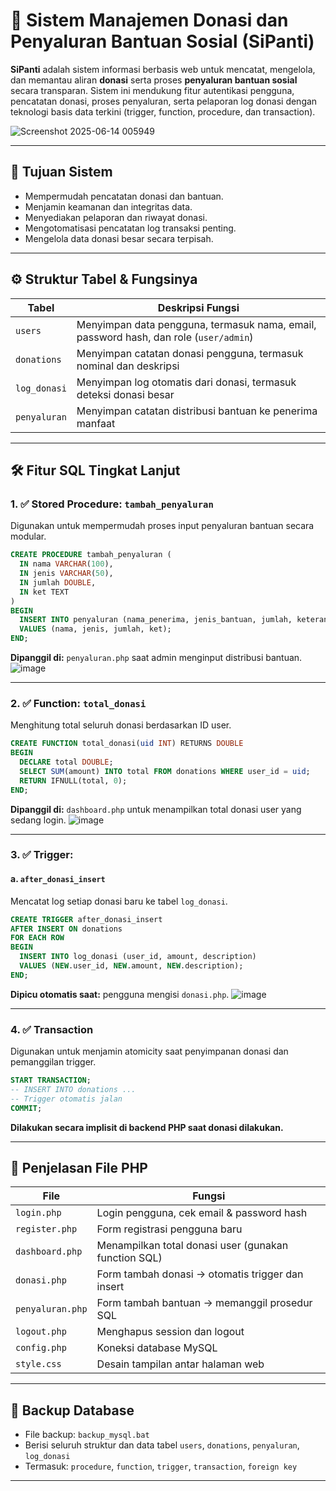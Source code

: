 

# 🧩 Sistem Manajemen Donasi dan Penyaluran Bantuan Sosial (SiPanti)

**SiPanti** adalah sistem informasi berbasis web untuk mencatat, mengelola, dan memantau aliran **donasi** serta proses **penyaluran bantuan sosial** secara transparan. Sistem ini mendukung fitur autentikasi pengguna, pencatatan donasi, proses penyaluran, serta pelaporan log donasi dengan teknologi basis data terkini (trigger, function, procedure, dan transaction).

![Screenshot 2025-06-14 005949](https://github.com/user-attachments/assets/dd5df629-1b00-430d-9942-394509b672dc)


---

## 🎯 Tujuan Sistem

* Mempermudah pencatatan donasi dan bantuan.
* Menjamin keamanan dan integritas data.
* Menyediakan pelaporan dan riwayat donasi.
* Mengotomatisasi pencatatan log transaksi penting.
* Mengelola data donasi besar secara terpisah.

---

## ⚙️ Struktur Tabel & Fungsinya

| Tabel        | Deskripsi Fungsi                                                                      |
| ------------ | ------------------------------------------------------------------------------------- |
| `users`      | Menyimpan data pengguna, termasuk nama, email, password hash, dan role (`user/admin`) |
| `donations`  | Menyimpan catatan donasi pengguna, termasuk nominal dan deskripsi                     |
| `log_donasi` | Menyimpan log otomatis dari donasi, termasuk deteksi donasi besar                     |
| `penyaluran` | Menyimpan catatan distribusi bantuan ke penerima manfaat                              |

---

## 🛠️ Fitur SQL Tingkat Lanjut

### 1. ✅ **Stored Procedure**: `tambah_penyaluran`

Digunakan untuk mempermudah proses input penyaluran bantuan secara modular.

```sql
CREATE PROCEDURE tambah_penyaluran (
  IN nama VARCHAR(100),
  IN jenis VARCHAR(50),
  IN jumlah DOUBLE,
  IN ket TEXT
)
BEGIN
  INSERT INTO penyaluran (nama_penerima, jenis_bantuan, jumlah, keterangan)
  VALUES (nama, jenis, jumlah, ket);
END;
```

**Dipanggil di:** `penyaluran.php` saat admin menginput distribusi bantuan.
![image](https://github.com/user-attachments/assets/68492748-90fb-4a5f-8b42-6dc3c6eac109)

---

### 2. ✅ **Function**: `total_donasi`

Menghitung total seluruh donasi berdasarkan ID user.

```sql
CREATE FUNCTION total_donasi(uid INT) RETURNS DOUBLE
BEGIN
  DECLARE total DOUBLE;
  SELECT SUM(amount) INTO total FROM donations WHERE user_id = uid;
  RETURN IFNULL(total, 0);
END;
```

**Dipanggil di:** `dashboard.php` untuk menampilkan total donasi user yang sedang login.
![image](https://github.com/user-attachments/assets/fd51fe08-842b-46c8-9b94-83595f4f5e41)

---

### 3. ✅ **Trigger**:

#### a. `after_donasi_insert`

Mencatat log setiap donasi baru ke tabel `log_donasi`.

```sql
CREATE TRIGGER after_donasi_insert
AFTER INSERT ON donations
FOR EACH ROW
BEGIN
  INSERT INTO log_donasi (user_id, amount, description)
  VALUES (NEW.user_id, NEW.amount, NEW.description);
END;
```

**Dipicu otomatis saat:** pengguna mengisi `donasi.php`.
![image](https://github.com/user-attachments/assets/ad609b18-8411-48e2-b1b4-772eb71d0f99)


---

### 4. ✅ **Transaction**

Digunakan untuk menjamin atomicity saat penyimpanan donasi dan pemanggilan trigger.

```sql
START TRANSACTION;
-- INSERT INTO donations ...
-- Trigger otomatis jalan
COMMIT;
```

**Dilakukan secara implisit di backend PHP saat donasi dilakukan.**

---

## 🧾 Penjelasan File PHP

| File             | Fungsi                                               |
| ---------------- | ---------------------------------------------------- |
| `login.php`      | Login pengguna, cek email & password hash            |
| `register.php`   | Form registrasi pengguna baru                        |
| `dashboard.php`  | Menampilkan total donasi user (gunakan function SQL) |
| `donasi.php`     | Form tambah donasi → otomatis trigger dan insert     |
| `penyaluran.php` | Form tambah bantuan → memanggil prosedur SQL         |
| `logout.php`     | Menghapus session dan logout                         |
| `config.php`     | Koneksi database MySQL                               |
| `style.css`      | Desain tampilan antar halaman web                    |



---

## 💾 Backup Database

* File backup: `backup_mysql.bat`
* Berisi seluruh struktur dan data tabel `users`, `donations`, `penyaluran`, `log_donasi`
* Termasuk: `procedure`, `function`, `trigger`, `transaction`, `foreign key`

---
